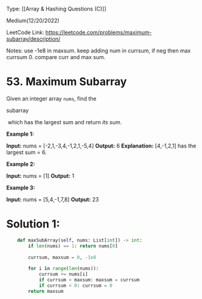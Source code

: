 Type: [[Array & Hashing Questions (C)]]

Medium(12/20/2022)

LeetCode Link: https://leetcode.com/problems/maximum-subarray/description/

Notes: use -1e8 in maxsum. keep adding num in currsum, if neg then max currsum 0. compare curr and max sum.

# 53. Maximum Subarray

Given an integer array `nums`, find the 

subarray

 which has the largest sum and return _its sum_.

**Example 1:**

**Input:** nums = [-2,1,-3,4,-1,2,1,-5,4]
**Output:** 6
**Explanation:** [4,-1,2,1] has the largest sum = 6.

**Example 2:**

**Input:** nums = [1]
**Output:** 1

**Example 3:**

**Input:** nums = [5,4,-1,7,8]
**Output:** 23


# Solution 1:
```python
    def maxSubArray(self, nums: List[int]) -> int:
        if len(nums) == 1: return nums[0]
        
        currsum, maxsum = 0, -1e8
        
        for i in range(len(nums)):
            currsum += nums[i]
            if currsum > maxsum: maxsum = currsum
            if currsum < 0: currsum = 0
        return maxsum
```
